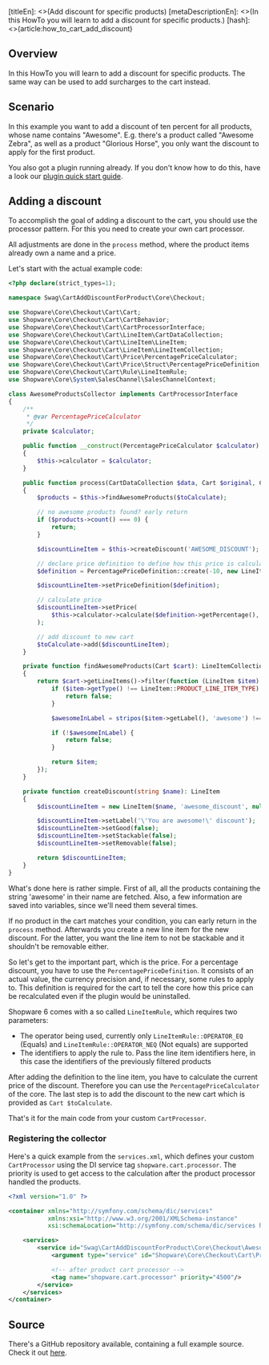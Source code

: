 [titleEn]: <>(Add discount for specific products)
[metaDescriptionEn]: <>(In this HowTo you will learn to add a discount for specific products.)
[hash]: <>(article:how_to_cart_add_discount)

## Overview

In this HowTo you will learn to add a discount for specific products.
The same way can be used to add surcharges to the cart instead.

## Scenario

In this example you want to add a discount of ten percent for all products, whose name contains "Awesome".
E.g. there's a product called "Awesome Zebra", as well as a product "Glorious Horse", you only want the
discount to apply for the first product.

You also got a plugin running already.
If you don't know how to do this, have a look our [plugin quick start guide](./../2-internals/4-plugins/010-plugin-quick-start.md).

## Adding a discount

To accomplish the goal of adding a discount to the cart, you should use the processor pattern.
For this you need to create your own cart processor.

All adjustments are done in the `process` method, where the product items already own a name and a price.

Let's start with the actual example code:
```php
<?php declare(strict_types=1);

namespace Swag\CartAddDiscountForProduct\Core\Checkout;

use Shopware\Core\Checkout\Cart\Cart;
use Shopware\Core\Checkout\Cart\CartBehavior;
use Shopware\Core\Checkout\Cart\CartProcessorInterface;
use Shopware\Core\Checkout\Cart\LineItem\CartDataCollection;
use Shopware\Core\Checkout\Cart\LineItem\LineItem;
use Shopware\Core\Checkout\Cart\LineItem\LineItemCollection;
use Shopware\Core\Checkout\Cart\Price\PercentagePriceCalculator;
use Shopware\Core\Checkout\Cart\Price\Struct\PercentagePriceDefinition;
use Shopware\Core\Checkout\Cart\Rule\LineItemRule;
use Shopware\Core\System\SalesChannel\SalesChannelContext;

class AwesomeProductsCollector implements CartProcessorInterface
{
    /**
     * @var PercentagePriceCalculator
     */
    private $calculator;

    public function __construct(PercentagePriceCalculator $calculator)
    {
        $this->calculator = $calculator;
    }

    public function process(CartDataCollection $data, Cart $original, Cart $toCalculate, SalesChannelContext $context, CartBehavior $behavior): void
    {
        $products = $this->findAwesomeProducts($toCalculate);

        // no awesome products found? early return
        if ($products->count() === 0) {
            return;
        }

        $discountLineItem = $this->createDiscount('AWESOME_DISCOUNT');

        // declare price definition to define how this price is calculated
        $definition = PercentagePriceDefinition::create(-10, new LineItemRule(LineItemRule::OPERATOR_EQ, $products->getKeys()));

        $discountLineItem->setPriceDefinition($definition);

        // calculate price
        $discountLineItem->setPrice(
            $this->calculator->calculate($definition->getPercentage(), $products->getPrices(), $context)
        );

        // add discount to new cart
        $toCalculate->add($discountLineItem);
    }

    private function findAwesomeProducts(Cart $cart): LineItemCollection
    {
        return $cart->getLineItems()->filter(function (LineItem $item) {
            if ($item->getType() !== LineItem::PRODUCT_LINE_ITEM_TYPE) {
                return false;
            }

            $awesomeInLabel = stripos($item->getLabel(), 'awesome') !== false;

            if (!$awesomeInLabel) {
                return false;
            }

            return $item;
        });
    }

    private function createDiscount(string $name): LineItem
    {
        $discountLineItem = new LineItem($name, 'awesome_discount', null, 1);

        $discountLineItem->setLabel('\'You are awesome!\' discount');
        $discountLineItem->setGood(false);
        $discountLineItem->setStackable(false);
        $discountLineItem->setRemovable(false);

        return $discountLineItem;
    }
}
```

What's done here is rather simple.
First of all, all the products containing the string 'awesome' in their name are fetched.
Also, a few information are saved into variables, since we'll need them several times.

If no product in the cart matches your condition, you can early return in the `process` method.
Afterwards you create a new line item for the new discount. 
For the latter, you want the line item to not be stackable and it shouldn't be removable either.

So let's get to the important part, which is the price.
For a percentage discount, you have to use the `PercentagePriceDefinition`.
It consists of an actual value, the currency precision and, if necessary, some rules to apply to.
This definition is required for the cart to tell the core how this price can be recalculated even if the plugin would be uninstalled.

Shopware 6 comes with a so called `LineItemRule`, which requires two parameters:
- The operator being used, currently only `LineItemRule::OPERATOR_EQ` (Equals) and `LineItemRule::OPERATOR_NEQ` (Not equals) are supported
- The identifiers to apply the rule to. Pass the line item identifiers here, in this case the identifiers of the previously filtered products

After adding the definition to the line item, you have to calculate the current price of the discount. Therefore you can use the `PercentagePriceCalculator` of the core.
The last step is to add the discount to the new cart which is provided as `Cart $toCalculate`.

That's it for the main code from your custom `CartProcessor`.

### Registering the collector

Here's a quick example from the `services.xml`, which defines your custom `CartProcessor` using the DI service tag `shopware.cart.processor`.
The priority is used to get access to the calculation after the product processor handled the products. 

```xml
<?xml version="1.0" ?>

<container xmlns="http://symfony.com/schema/dic/services"
           xmlns:xsi="http://www.w3.org/2001/XMLSchema-instance"
           xsi:schemaLocation="http://symfony.com/schema/dic/services http://symfony.com/schema/dic/services/services-1.0.xsd">

    <services>
        <service id="Swag\CartAddDiscountForProduct\Core\Checkout\AwesomeProductsCollector">
            <argument type="service" id="Shopware\Core\Checkout\Cart\Price\PercentagePriceCalculator"/>

            <!-- after product cart processor -->
            <tag name="shopware.cart.processor" priority="4500"/>
        </service>
    </services>
</container>
```

## Source

There's a GitHub repository available, containing a full example source.
Check it out [here](https://github.com/shopware/swag-docs-cart-add-discount).
